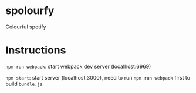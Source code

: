 # spolourfy
Colourful spotify

# Instructions
`npm run webpack`: start webpack dev server (localhost:6969)

`npm start`: start server (localhost:3000), need to run `npm run webpack` first to build `bundle.js`
